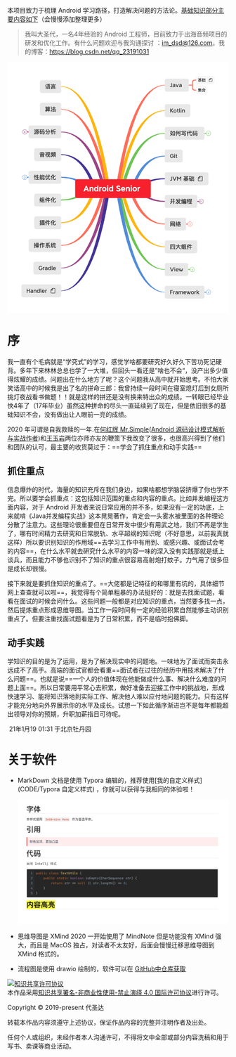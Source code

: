 本项目致力于梳理 Android 学习路径，打造解决问题的方法论。[基础知识部分主要内容如下](目录.xmind)（会慢慢添加整理更多）

> 我叫大圣代，一名4年经验的 Android 工程师，目前致力于出海音频项目的研发和优化工作。有什么问题欢迎与我沟通探讨 ：im_dsd@126.com。我的博客：https://blog.csdn.net/qq_23191031





![Android Senior ](images/Android%20Senior%20.png)

# 序

我一直有个毛病就是“学究式”的学习，感觉学啥都要研究好久好久下苦功死记硬背。多年下来林林总总也学了一大堆，但回头一看还是”啥也不会“，没产出多少值得炫耀的成绩。问题出在什么地方了呢？这个问题我从高中就开始思考。不怕大家笑话高中的时候我是出了名的拼命三郎：我曾持续一段时间在寝室熄灯后到女厕所挑灯夜战看书做题！！就是这样的拼还是没有换来特出众的成绩。一转眼已经毕业快4年了（17年毕业）虽然这种拼命的尽头一直延续到了现在，但是依旧很多的基础知识不会，没有做出让人眼前一亮的成绩。



2020 年可谓是自我救赎的一年.在[何红辉 Mr.Simple](https://blog.csdn.net/bboyfeiyu)([Android 源码设计模式解析与实战作者](https://github.com/hehonghui/))和[王玉岩](https://github.com/wangyuyan666)两位亦师亦友的鞭策下我改变了很多，也很高兴得到了他们和团队的认可，最主要的收货莫过于：==学会了抓住重点和动手实践==

## 抓住重点

信息爆炸的时代，海量的知识充斥在我们身边，如果啥都想学脑袋挤爆了你也学不完。所以要学会抓重点：这包括知识范围的重点和内容的重点。比如并发编程这方面内容，对于 Android 开发者来说日常应用的并不多，如果没有一定的功底，上来就啃《Java并发编程实战》这本晃晃著作，肯定会一头雾水被里面的各种理论分散了注意力。这些理论很重要但在日常开发中很少有用武之地，我们不再是学生了，哪有时间精力去研究和日常脱轨、水平超纲的知识呢（不好意思，以前我真就这样）所以要识别知识的作用域==去学习工作中有用到、或感兴趣、或面试会考的内容==，在什么水平就去研究什么水平的内容一味的深入没有实践那就是纸上谈兵，而且能力不够也识别不了知识的重点很容易高射炮打蚊子。力气用了很多但是成长却很慢。

接下来就是要抓住知识的重点了。==大佬都是记特征的和哪里有坑的，具体细节网上查查就可以啦==，我觉得有个简单粗暴的办法挺好的：就是去找面试题，看看在面试的时候会问什么。这些问题一般都是对应知识的重点，当然要多找一点，然后提炼重点形成思维导图。当工作一段时间有一定的经验积累自然能够主动识别重点了。但要注重找面试题看是为了日常积累，而不是临时抱佛脚。



## 动手实践

学知识的目的是为了运用，是为了解决现实中的问题地。一味地为了面试而突击永远成不了高手。高端的面试官都会看重==面试者在过往的经历中用技术解决了什么问题==。也就是说==一个人的价值体现在他能做成什么事、解决什么难度的问题上面==。所以日常要用平常心去积累，做好准备去迎接工作中的挑战地，形成快速学习、能将知识落地到实际工作、解决他人难以应付地问题的能力。只有这样才能充分地向外界展示你的水平及成长。试想一下如此循序渐进岂不是每年都能超出领导对你的预期，升职加薪指日可待呢。

​										          21年1月19 01:31 于北京牡丹园

# 关于软件

* MarkDown 文档是使用 Typora 编辑的，推荐使用[我的自定义样式](CODE/Typora 自定义样式) ，你就可以获得与我相同的体验啦！

  ![image-20210120164054872](images/image-20210120164054872.png)

* 思维导图是 XMind 2020 一开始使用了 MindNote 但是功能没有 XMind 强大，而且是 MacOS 独占，对读者不太友好，后面会慢慢迁移思维导图到 XMind 格式的。

* 流程图是使用 drawio 绘制的，软件可以在 [GitHub中仓库获取](https://github.com/jgraph/drawio-desktop/releases/tag/v14.1.8) 

<a rel="license" href="http://creativecommons.org/licenses/by-nc-nd/4.0/"><img alt="知识共享许可协议" style="border-width:0" src="https://i.creativecommons.org/l/by-nc-nd/4.0/88x31.png" /></a><br />本作品采用<a rel="license" href="http://creativecommons.org/licenses/by-nc-nd/4.0/">知识共享署名-非商业性使用-禁止演绎 4.0 国际许可协议</a>进行许可。

Copyright © 2019-present 代圣达

转载本作品内容须遵守上述协议，保证作品内容的完整并注明作者及出处。

任何个人或组织，未经作者本人沟通许可，不得将文中全部或部分内容洗稿和用于写书、卖课等商业活动。

